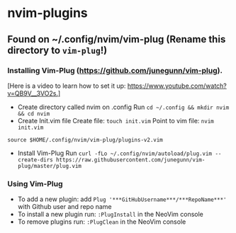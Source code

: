 # nvim-plugins
## Found on ~/.config/nvim/vim-plug (Rename this directory to `vim-plug`!)

### Installing Vim-Plug (https://github.com/junegunn/vim-plug).
[Here is a video to learn how to set it up: https://www.youtube.com/watch?v=QB9V__3VO2s.]
- Create directory called nvim on .config
Run `cd ~/.config && mkdir nvim && cd nvim`
- Create Init.vim file
Create file: `touch init.vim`
Point to vim file: `nvim init.vim`
```
source $HOME/.config/nvim/vim-plug/plugins-v2.vim
```
- Install Vim-Plug
Run `curl -fLo ~/.config/nvim/autoload/plug.vim --create-dirs https://raw.githubusercontent.com/junegunn/vim-plug/master/plug.vim`

### Using Vim-Plug
- To add a new plugin: add `Plug '***GitHubUsername***/***RepoName***'` with Github user and repo name
- To install a new plugin run: `:PlugInstall` in the NeoVim console
- To remove plugins run: `:PlugClean` in the NeoVim console
